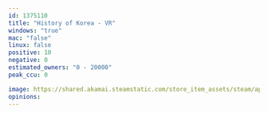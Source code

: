 ```yaml
---
id: 1375110
title: "History of Korea - VR"
windows: "true"
mac: "false"
linux: false
positive: 10
negative: 0
estimated_owners: "0 - 20000"
peak_ccu: 0

image: https://shared.akamai.steamstatic.com/store_item_assets/steam/apps/1375110/header.jpg?t=1604465573
opinions:
---
```

